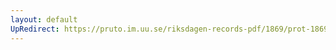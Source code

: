 ```yaml
---
layout: default
UpRedirect: https://pruto.im.uu.se/riksdagen-records-pdf/1869/prot-1869--ak--116/prot-1869--ak--116_000.pdf
---
```

